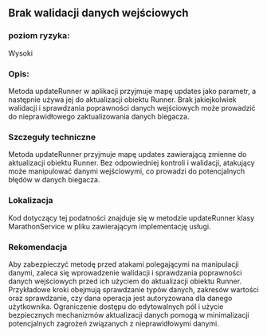 ## Brak walidacji danych wejściowych

### poziom ryzyka:
Wysoki

### Opis:
Metoda updateRunner w aplikacji przyjmuje mapę updates jako parametr, a następnie używa jej do aktualizacji obiektu Runner. Brak jakiejkolwiek walidacji i sprawdzania poprawności danych wejściowych może prowadzić do nieprawidłowego zaktualizowania danych biegacza.

### Szczeguły techniczne
Metoda updateRunner przyjmuje mapę updates zawierającą zmienne do aktualizacji obiektu Runner. Bez odpowiedniej kontroli i walidacji, atakujący może manipulować danymi wejściowymi, co prowadzi do potencjalnych błędów w danych biegacza.

### Lokalizacja
Kod dotyczący tej podatności znajduje się w metodzie updateRunner klasy MarathonService w pliku zawierającym implementację usługi.

### Rekomendacja
Aby zabezpieczyć metodę przed atakami polegającymi na manipulacji danymi, zaleca się wprowadzenie walidacji i sprawdzania poprawności danych wejściowych przed ich użyciem do aktualizacji obiektu Runner. Przykładowe kroki obejmują sprawdzanie typów danych, zakresów wartości oraz sprawdzanie, czy dana operacja jest autoryzowana dla danego użytkownika. Ograniczenie dostępu do edytowalnych pól i użycie bezpiecznych mechanizmów aktualizacji danych pomogą w minimalizacji potencjalnych zagrożeń związanych z nieprawidłowymi danymi.
